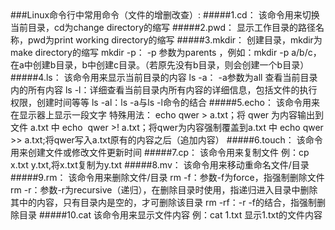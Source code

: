<meta http-equiv="Content-Type" content="text/html; charset=utf-8">
###Linux命令行中常用命令（文件的增删改查）:
#####1.cd：
  该命令用来切换当前目录，cd为change directory的缩写
#####2.pwd：
显示工作目录的路径名称，pwd为print working directory的缩写
#####3.mkdir：
创建目录，mkdir为make directory的缩写
mkdir -p： -p 参数为parents ，例如：mkdir -p a/b/c，在a中创建b目录，b中创建c目录。（若原先没有b目录，则会创建一个b目录）
#####4.ls：
该命令用来显示当前目录的内容
ls -a： -a参数为all 查看当前目录内的所有内容
ls -l：详细查看当前目录内所有内容的详细信息，包括文件的执行权限，创建时间等等
ls -al：ls -a与ls -l命令的结合
#####5.echo：
该命令用来在显示器上显示一段文字
特殊用法：
echo qwer > a.txt；将 qwer 为内容输出到文件 a.txt 中
echo  qwer >! a.txt；将qwer为内容强制覆盖到a.txt 中
echo qwer >> a.txt;将qwer写入a.txt原有的内容之后（追加内容）
#####6.touch：
该命令用来创建文件或修改文件更新时间
#####7.cp：
该命令用来复制文件
例：cp x.txt y.txt,将x.txt复制为y.txt
#####8.mv：
该命令用来移动重命名文件/目录
#####9.rm：
该命令用来删除文件/目录
rm -f：参数-f为force，指强制删除文件
rm -r：参数-r为recursive（递归），在删除目录时使用，指递归进入目录中删除其中的内容，只有目录内是空的，才可删除该目录
rm -rf：-r -f的结合，指强制删除目录
#####10.cat
该命令用来显示文件内容
例：cat 1.txt 显示1.txt的文件内容